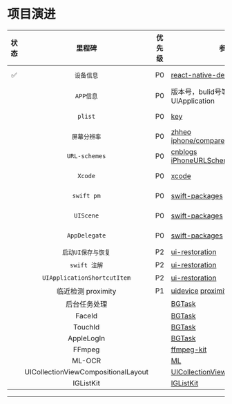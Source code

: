 #  项目演进


|状态|     里程碑    |优先级|  参考资料                                                                                          | 完成时间 |
|:-:| :----------: |:--:| ------------------------------------------------------------------------------------------------- | :-----: |
|✅| `设备信息`     |P0|  [react-native-device-info](https://github.com/react-native-device-info/react-native-device-info) | 2025-01 |
|| `APP信息`     |P0|  版本号，bulid号等，环境，UIApplication                                                                  | 2025-01 |
|| `plist`     |P0|  [key](https://developer.apple.com/library/archive/documentation/General/Reference/InfoPlistKeyReference/Introduction/Introduction.html#//apple_ref/doc/uid/TP40009248-SW1)                                                                  | 2025-01 |
|| `屏幕分辨率`   |P0| [zhheo](https://blog.zhheo.com/p/84125f32.html) <br/> [iphone/compare](https://www.apple.com.cn/iphone/compare/) | 2025-01 |
|| `URL-schemes` |P0| [cnblogs](https://www.cnblogs.com/bsguo/p/11163919.html)  [iPhoneURLScheme_Reference](https://developer.apple.com/library/archive/featuredarticles/iPhoneURLScheme_Reference/Introduction/Introduction.html#//apple_ref/doc/uid/TP40007899)                                        | 2025-01 |
|| `Xcode`       |P0| [xcode](https://developer.apple.com/documentation/xcode/creating-an-xcode-project-for-an-app)   | 2025-01 |
|| `swift pm`    |P0| [swift-packages](https://developer.apple.com/documentation/xcode/swift-packages)                  | 2025-01 |
|| `UIScene`    |P0| [swift-packages](https://developer.apple.com/documentation/xcode/swift-packages)                  | 2025-01 |
|| `AppDelegate`    |P0| [swift-packages](https://developer.apple.com/documentation/xcode/swift-packages)                  | 2025-01 |
|| `启动UI保存与恢复`    |P2| [ui-restoration](https://developer.apple.com/documentation/uikit/about-the-ui-restoration-process)                  | 待定 |
|| `swift 注解`    |P2| [ui-restoration](https://developer.apple.com/documentation/uikit/about-the-ui-restoration-process)                  | 待定 |
|| `UIApplicationShortcutItem`    |P2| [ui-restoration](https://developer.apple.com/documentation/uikit/about-the-ui-restoration-process)                  | 待定 |
|| 临近检测 proximity |P1| [uidevice](https://developer.apple.com/documentation/uikit/uidevice/isproximitymonitoringenabled) [proximity-sensor](https://itnext.io/ios-proximity-sensor-as-simple-as-possible-a473df883dc9) |  |
|| 后台任务处理 || [BGTask](https://developer.apple.com/documentation/uikit/using-background-tasks-to-update-your-app) | |
|| FaceId || [BGTask](https://developer.apple.com/documentation/uikit/using-background-tasks-to-update-your-app) | |
|| TouchId || [BGTask](https://developer.apple.com/documentation/uikit/using-background-tasks-to-update-your-app) | |
|| AppleLogIn || [BGTask](https://developer.apple.com/documentation/uikit/using-background-tasks-to-update-your-app) | |
|| FFmpeg || [ffmpeg-kit](https://github.com/arthenica/ffmpeg-kit) | |
|| ML-OCR || [ML]() | |
|| UICollectionViewCompositionalLayout || [UICollectionViewCompositionalLayout]() | |
|| IGListKit || [IGListKit]() | |


---

